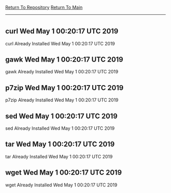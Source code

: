 [Return To Repository](https://github.com/deathbybandaid/piholeparser/)
[Return To Main](https://github.com/deathbybandaid/piholeparser/blob/master/RecentRunLogs/Mainlog.md)
____________________________________
# 
## curl Wed May 1 00:20:17 UTC 2019
curl Already Installed Wed May 1 00:20:17 UTC 2019
## gawk Wed May 1 00:20:17 UTC 2019
gawk Already Installed Wed May 1 00:20:17 UTC 2019
## p7zip Wed May 1 00:20:17 UTC 2019
p7zip Already Installed Wed May 1 00:20:17 UTC 2019
## sed Wed May 1 00:20:17 UTC 2019
sed Already Installed Wed May 1 00:20:17 UTC 2019
## tar Wed May 1 00:20:17 UTC 2019
tar Already Installed Wed May 1 00:20:17 UTC 2019
## wget Wed May 1 00:20:17 UTC 2019
wget Already Installed Wed May 1 00:20:17 UTC 2019
